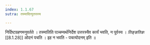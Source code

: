 ```yaml
---
index: 1.1.67
sutra: तस्मादित्युत्तरस्य

---
```

निर्दिष्टग्रहणमनुवर्तते । तस्मातिति पञ्चम्यर्थनिर्देश उत्तरस्यैव कार्यं भवति, न पूर्वस्य । _तिङ्ङतिङः_ [[8.1.28]] ओदनं पचति । इह न भवति - पचत्योदनम् इति ॥
